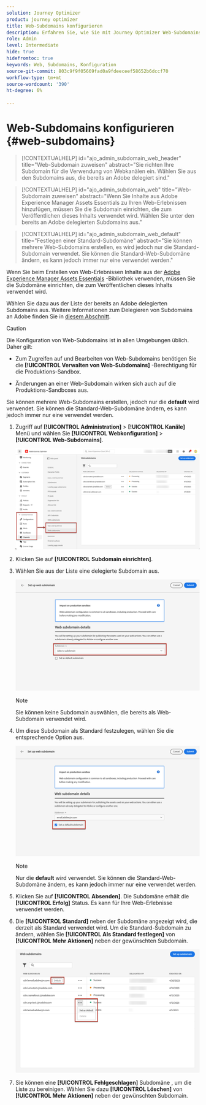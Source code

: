 ```yaml
---
solution: Journey Optimizer
product: journey optimizer
title: Web-Subdomains konfigurieren
description: Erfahren Sie, wie Sie mit Journey Optimizer Web-Subdomains einrichten.
role: Admin
level: Intermediate
hide: true
hidefromtoc: true
keywords: Web, Subdomains, Konfiguration
source-git-commit: 803c9f9f05669fad0a9fdeeceef58652b6dccf70
workflow-type: tm+mt
source-wordcount: '390'
ht-degree: 6%

---
```


# Web-Subdomains konfigurieren {#web-subdomains}

>[!CONTEXTUALHELP]
>id="ajo_admin_subdomain_web_header"
>title="Web-Subdomain zuweisen"
>abstract="Sie richten Ihre Subdomain für die Verwendung von Webkanälen ein. Wählen Sie aus den Subdomains aus, die bereits an Adobe delegiert sind."

>[!CONTEXTUALHELP]
>id="ajo_admin_subdomain_web"
>title="Web-Subdomain zuweisen"
>abstract="Wenn Sie Inhalte aus Adobe Experience Manager Assets Essentials zu Ihren Web-Erlebnissen hinzufügen, müssen Sie die Subdomain einrichten, die zum Veröffentlichen dieses Inhalts verwendet wird. Wählen Sie unter den bereits an Adobe delegierten Subdomains aus."

>[!CONTEXTUALHELP]
>id="ajo_admin_subdomain_web_default"
>title="Festlegen einer Standard-Subdomäne"
>abstract="Sie können mehrere Web-Subdomains erstellen, es wird jedoch nur die Standard-Subdomain verwendet. Sie können die Standard-Web-Subdomäne ändern, es kann jedoch immer nur eine verwendet werden."

Wenn Sie beim Erstellen von Web-Erlebnissen Inhalte aus der [Adobe Experience Manager Assets Essentials](../email/assets-essentials.md) -Bibliothek verwenden, müssen Sie die Subdomäne einrichten, die zum Veröffentlichen dieses Inhalts verwendet wird.

Wählen Sie dazu aus der Liste der bereits an Adobe delegierten Subdomains aus. Weitere Informationen zum Delegieren von Subdomains an Adobe finden Sie in [diesem Abschnitt](../configuration/delegate-subdomain.md).

>[!CAUTION]
>
>Die Konfiguration von Web-Subdomains ist in allen Umgebungen üblich. Daher gilt:
>
>* Zum Zugreifen auf und Bearbeiten von Web-Subdomains benötigen Sie die **[!UICONTROL Verwalten von Web-Subdomains]** -Berechtigung für die Produktions-Sandbox.
>
> * Änderungen an einer Web-Subdomain wirken sich auch auf die Produktions-Sandboxes aus.


Sie können mehrere Web-Subdomains erstellen, jedoch nur die **default** wird verwendet. Sie können die Standard-Web-Subdomäne ändern, es kann jedoch immer nur eine verwendet werden.

1. Zugriff auf **[!UICONTROL Administration]** > **[!UICONTROL Kanäle]** Menü und wählen Sie **[!UICONTROL Webkonfiguration]** > **[!UICONTROL Web-Subdomains]**.

   ![](assets/web-access-subdomains.png)

1. Klicken Sie auf **[!UICONTROL Subdomain einrichten]**.

1. Wählen Sie aus der Liste eine delegierte Subdomain aus.

   ![](assets/web-subdomain-details.png)

   >[!NOTE]
   >
   >Sie können keine Subdomain auswählen, die bereits als Web-Subdomain verwendet wird.

1. Um diese Subdomain als Standard festzulegen, wählen Sie die entsprechende Option aus.

   ![](assets/web-subdomain-details-default.png)

   >[!NOTE]
   >
   >Nur die **default** wird verwendet. Sie können die Standard-Web-Subdomäne ändern, es kann jedoch immer nur eine verwendet werden.

1. Klicken Sie auf **[!UICONTROL Absenden]**. Die Subdomäne erhält die **[!UICONTROL Erfolg]** Status. Es kann für Ihre Web-Erlebnisse verwendet werden.

1. Die **[!UICONTROL Standard]** neben der Subdomäne angezeigt wird, die derzeit als Standard verwendet wird. Um die Standard-Subdomain zu ändern, wählen Sie **[!UICONTROL Als Standard festlegen]** von **[!UICONTROL Mehr Aktionen]** neben der gewünschten Subdomain.

   ![](assets/web-subdomain-default.png)

   <!--Only a subdomain with the **[!UICONTROL Success]** status can be set as default.-->

1. Sie können eine **[!UICONTROL Fehlgeschlagen]** Subdomäne , um die Liste zu bereinigen. Wählen Sie dazu **[!UICONTROL Löschen]** von **[!UICONTROL Mehr Aktionen]** neben der gewünschten Subdomain.

<!--You cannot delete a subdomain with the **[!UICONTROL Processing]** status.-->

